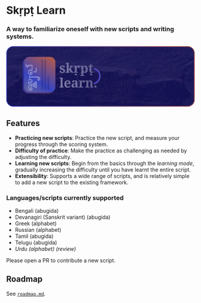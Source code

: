 # Skṛpṭ Learn
### A way to familiarize oneself with new scripts and writing systems.

![icon_banner.png](icon_banner.png)

## Features
- **Practicing new scripts**: Practice the new script, and measure your progress through the scoring system.
- **Difficulty of practice**: Make the practice as challenging as needed by adjusting the difficulty.
- **Learning new scripts**: Begin from the basics through the _learning mode_, gradually increasing the difficulty until you have learnt the entire script.
- **Extensibility**: Supports a wide range of scripts, and is relatively simple to add a new script to the existing framework.

### Languages/scripts currently supported
- Bengali (abugida)
- Devanagiri (Sanskrit variant) (abugida)
- Greek (alphabet)
- Russian (alphabet)
- Tamil (abugida)
- Telugu (abugida)
- _Urdu (alphabet) (review)_

Please open a PR to contribute a new script.

## Roadmap

See [`roadmap.md`](./roadmap.md).
